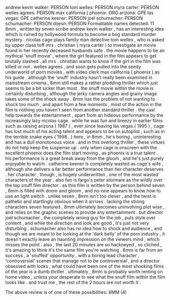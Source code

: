 andrew kevin walker: PERSON
tom welles: PERSON
myra carter: PERSON
welles agrees: PERSON
max california ( phoenix: ORG
arizona: GPE
las vegas: GPE
catherine keener: PERSON
joel schumacher: PERSON
schumacher: PERSON
doesn: PERSON
Formattable names detected: 11
8mm , written by seven scribe andrew kevin walker , has an interesting idea which is ruined by hollywood formula to become a bog standard murder mystery . 
nicolas cage plays family man detective tom welles , who is asked by upper class toff mrs . christian ( myra carter ) to investigate an movie found in her recently deceased husbands safe . 
the movie happens to be an mythical 'snuff movie' , where the girl featured in the film appears to get brutally slashed . 
all mrs . christian wants to know if the girl in the film was killed or not . 
welles agrees , and soon gets pulled into the seedy underworld of porn movies , with video clerk max california ( phoenix ) as his guide . 
although the 'snuff' industry hasn't really been examined in mainstream cinema , 8mm still makes a rather plodding thriller which just seems to be a bit sicker than most . 
the snuff movie within the movie is certainly disturbing , although the jerky camera angles and grainy image takes some of the shock away . 
8mm has the problem of not wanting to shock too much , and apart from a few moments , most of the action in the film is nothing you haven't seen from another standard thriller . 
the cast help towards the entertainment , apart from an hideous performance by the increasingly lazy nicolas cage . 
while he was fun and breezy in earlier films such as raising arizona ( 1987 ) , ever since leaving las vegas ( 1995 ) , cage has lost much of his acting talent and appears to be on autopilot , such as in the terrible snake eyes ( 1998 . ) 
here , in 8mm , he's boring , uninteresting and has a dull monotonous voice . 
and in this overlong thriller , these virtues do not help keep the suspense up . 
only when cage is onscreen with the excellent phoenix does the film start moving , as phoenix is a true talent . 
his performance is a great break away from the gloom , and he's just purely enjoyable to watch . 
catherine keener is completely wasted as cage's wife , although she delivers a far better performance than her character deserves . 
her character , though , is hugely underwritten , one of the most wasted characters of the year . 
also fun is fargo's peter stormare as the wildly over the top snuff film director . 
as this film is written by the person behind seven , 8mm is filled with doom and gloom , and no-one appears to know how to use an light switch . 
unlike seven , 8mm isn't too clever , and the twist is pathetic and startlingly obvious when it arrives . 
lacking the strong characters seven featured , 8mm ultimately becomes uninvolving plot wise , and relies on the graphic scenes to provide any entertainment . 
but director joel schumacher , the completely wrong guy for the job , puts style over content , and while the direction and look are good , it's just not very disturbing . 
schumacher also has no idea how to shock and audience , and though we are meant to be looking at the 'dark belly' of the porn industry , it doesn't exactly leave an haunting impression on the viewers mind , which misses the point . 
also , the last 20 minutes are so hackneyed , so cliched , it's amazing to think it's the same film you're watching . 
8mm is far from an success , a 'snuffed' opportunity . 
with a boring lead character , 'controversial' scenes that manage not to be controversial , and a director obsessed with looks , what could have been one of the most shocking films of the year is a dumb thriller . 
ultimately , 8mm is probably worth renting on home video , unless your desperate to see what the snuff film within the film looks like . 
and trust me , the rest of the 2 hours are not worth it . 

The above review is of one of these possibilities:
8MM (4)
